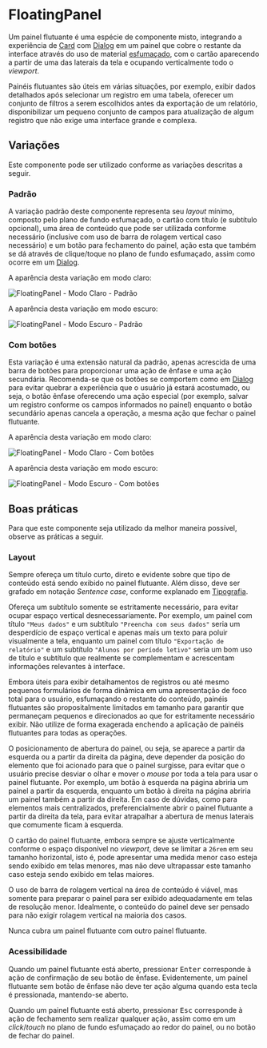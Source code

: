# FloatingPanel

Um painel flutuante é uma espécie de componente misto, integrando a experiência de [Card](./card.md) com [Dialog](./dialog.md) em um painel que cobre o restante da interface através do uso de material [esfumaçado](../guia-visual/camadas-e-materiais.md#esfumaçado), com o cartão aparecendo a partir de uma das laterais da tela e ocupando verticalmente todo o _viewport_.

Painéis flutuantes são úteis em várias situações, por exemplo, exibir dados detalhados após selecionar um registro em uma tabela, oferecer um conjunto de filtros a serem escolhidos antes da exportação de um relatório, disponibilizar um pequeno conjunto de campos para atualização de algum registro que não exige uma interface grande e complexa.

## Variações

Este componente pode ser utilizado conforme as variações descritas a seguir.

### Padrão

A variação padrão deste componente representa seu _layout_ mínimo, composto pelo plano de fundo esfumaçado, o cartão com título (e subtítulo opcional), uma área de conteúdo que pode ser utilizada conforme necessário (inclusive com uso de barra de rolagem vertical caso necessário) e um botão para fechamento do painel, ação esta que também se dá através de clique/toque no plano de fundo esfumaçado, assim como ocorre em um [Dialog](./dialog.md).

A aparência desta variação em modo claro:

![FloatingPanel - Modo Claro - Padrão](~@source/assets/images/component-floatingpanel-light-standard.png)

A aparência desta variação em modo escuro:

![FloatingPanel - Modo Escuro - Padrão](~@source/assets/images/component-floatingpanel-dark-standard.png)

### Com botões

Esta variação é uma extensão natural da padrão, apenas acrescida de uma barra de botões para proporcionar uma ação de ênfase e uma ação secundária. Recomenda-se que os botões se comportem como em [Dialog](./dialog.md) para evitar quebrar a experiência que o usuário já estará acostumado, ou seja, o botão ênfase oferecendo uma ação especial (por exemplo, salvar um registro conforme os campos informados no painel) enquanto o botão secundário apenas cancela a operação, a mesma ação que fechar o painel flutuante.

A aparência desta variação em modo claro:

![FloatingPanel - Modo Claro - Com botões](~@source/assets/images/component-floatingpanel-light-withbuttons.png)

A aparência desta variação em modo escuro:

![FloatingPanel - Modo Escuro - Com botões](~@source/assets/images/component-floatingpanel-dark-withbuttons.png)

## Boas práticas

Para que este componente seja utilizado da melhor maneira possível, observe as práticas a seguir.

### Layout

Sempre ofereça um título curto, direto e evidente sobre que tipo de conteúdo está sendo exibido no painel flutuante. Além disso, deve ser grafado em notação _Sentence case_, conforme explanado em [Tipografia](../guia-visual/tipografia.md#regras-de-formatação).

Ofereça um subtítulo somente se estritamente necessário, para evitar ocupar espaço vertical desnecessariamente. Por exemplo, um painel com título `"Meus dados"` e um subtítulo `"Preencha com seus dados"` seria um desperdício de espaço vertical e apenas mais um texto para poluir visualmente a tela, enquanto um painel com título `"Exportação de relatório"` e um subtítulo `"Alunos por período letivo"` seria um bom uso de título e subtítulo que realmente se complementam e acrescentam informações relevantes à interface.

Embora úteis para exibir detalhamentos de registros ou até mesmo pequenos formulários de forma dinâmica em uma apresentação de foco total para o usuário, esfumaçando o restante do conteúdo, painéis flutuantes são propositalmente limitados em tamanho para garantir que permaneçam pequenos e direcionados ao que for estritamente necessário exibir. Não utilize de forma exagerada enchendo a aplicação de painéis flutuantes para todas as operações.

O posicionamento de abertura do painel, ou seja, se aparece a partir da esquerda ou a partir da direita da página, deve depender da posição do elemento que foi acionado para que o painel surgisse, para evitar que o usuário precise desviar o olhar e mover o _mouse_ por toda a tela para usar o painel flutuante. Por exemplo, um botão à esquerda na página abriria um painel a partir da esquerda, enquanto um botão à direita na página abriria um painel também a partir da direita. Em caso de dúvidas, como para elementos mais centralizados, preferencialmente abrir o painel flutuante a partir da direita da tela, para evitar atrapalhar a abertura de menus laterais que comumente ficam à esquerda.

O cartão do painel flutuante, embora sempre se ajuste verticalmente conforme o espaço disponível no _viewport_, deve se limitar a `26rem` em seu tamanho horizontal, isto é, pode apresentar uma medida menor caso esteja sendo exibido em telas menores, mas não deve ultrapassar este tamanho caso esteja sendo exibido em telas maiores.

O uso de barra de rolagem vertical na área de conteúdo é viável, mas somente para preparar o painel para ser exibido adequadamente em telas de resolução menor. Idealmente, o conteúdo do painel deve ser pensado para não exigir rolagem vertical na maioria dos casos.

Nunca cubra um painel flutuante com outro painel flutuante.

### Acessibilidade

Quando um painel flutuante está aberto, pressionar <kbd>Enter</kbd> corresponde à ação de confirmação de seu botão de ênfase. Evidentemente, um painel flutuante sem botão de ênfase não deve ter ação alguma quando esta tecla é pressionada, mantendo-se aberto.

Quando um painel flutuante está aberto, pressionar <kbd>Esc</kbd> corresponde à ação de fechamento sem realizar qualquer ação, assim como em um _click_/_touch_ no plano de fundo esfumaçado ao redor do painel, ou no botão de fechar do painel.
